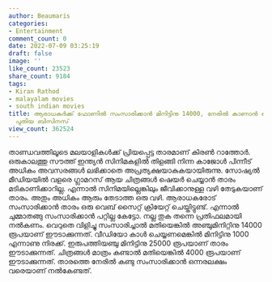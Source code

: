 ```yaml
---
author: Beaumaris
categories:
- Entertainment
comment_count: 0
date: 2022-07-09 03:25:19
draft: false
image: ''
like_count: 23523
share_count: 9184
tags:
- Kiran Rathod
- malayalam movies
- south indian movies
title: ആരാധകർക്ക് ഫോണിൽ സംസാരിക്കാൻ മിനിട്ടിനു 14000, നേരിൽ കാണാൻ ഒന്നരലക്ഷം, കിരണിന്റെ
  പുതിയ ബിസിനസ്
view_count: 362524
---
```


താണ്ഡവത്തിലൂടെ മലയാളികൾക്ക് പ്രിയപ്പെട്ട താരമാണ് കിരൺ റാത്തോർ. ഒരുകാലത്തു സൗത്ത് ഇന്ത്യൻ സിനിമകളിൽ തിളങ്ങി നിന്ന കാജോൾ പിന്നീട് അധികം അവസരങ്ങൾ ലഭിക്കാതെ അപ്രത്യക്ഷയാകുകയായിരുന്നു. സോഷ്യൽ മീഡിയയിൽ വളരെ ഗ്ലാമറസ് ആയ ചിത്രങ്ങൾ ഷെയർ ചെയ്യാൻ താരം മടികാണിക്കാറില്ല. എന്നാൽ സിനിമയില്ലെങ്കിലും ജീവിക്കാനുള്ള വഴി തേടുകയാണ് താരം. അതും അധികം ആരും തേടാത്ത ഒരു വഴി. ആരാധകരോട് സംസാരിക്കാൻ താരം ഒരു വെബ് സൈറ്റ് ക്രിയേറ്റ് ചെയ്തിട്ടുണ്ട്. എന്നാൽ ചുമ്മാതങ്ങു സംസാരിക്കാൻ പറ്റില്ല കേട്ടോ. നല്ല തുക തന്നെ പ്രതിഫലമായി നൽകണം. വെറുതെ വിളിച്ചു സംസാരിച്ചാൽ മതിയെങ്കിൽ അഞ്ചുമിനിറ്റിനു 14000 രൂപയാണ് ഈടാക്കുന്നത്. വീഡിയോ കാൾ ചെയ്യണമെങ്കിൽ മിനിട്ടിനു 1000 എന്നാണു നിരക്ക്. ഇരുപത്തിയഞ്ചു മിനിട്ടിനു 25000 രൂപയാണ് താരം ഈടാക്കുന്നത്. ചിത്രങ്ങൾ മാത്രം കണ്ടാൽ മതിയെങ്കിൽ 4000 രൂപയാണ് ഈടാക്കുന്നത്. താരത്തെ നേരിൽ കണ്ടു സംസാരിക്കാൻ ഒന്നരലക്ഷം വരെയാണ് നൽകേണ്ടത്.